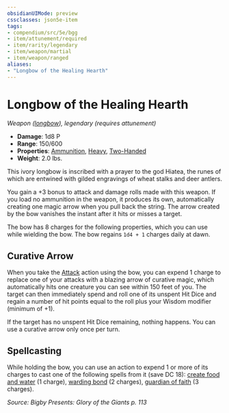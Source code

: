 ```yaml
---
obsidianUIMode: preview
cssclasses: json5e-item
tags:
- compendium/src/5e/bgg
- item/attunement/required
- item/rarity/legendary
- item/weapon/martial
- item/weapon/ranged
aliases: 
- "Longbow of the Healing Hearth"
---
```

# Longbow of the Healing Hearth
*Weapon ([longbow](Mechanics/items/longbow.md)), legendary (requires attunement)*  

- **Damage**: 1d8 P
- **Range**: 150/600
- **Properties**: [Ammunition](Mechanics/Rules/item-properties.md#Ammunition), [Heavy](Mechanics/Rules/item-properties.md#Heavy), [Two-Handed](Mechanics/Rules/item-properties.md#Two-Handed)
- **Weight**: 2.0 lbs.

This ivory longbow is inscribed with a prayer to the god Hiatea, the runes of which are entwined with gilded engravings of wheat stalks and deer antlers.

You gain a +3 bonus to attack and damage rolls made with this weapon. If you load no ammunition in the weapon, it produces its own, automatically creating one magic arrow when you pull back the string. The arrow created by the bow vanishes the instant after it hits or misses a target.

The bow has 8 charges for the following properties, which you can use while wielding the bow. The bow regains `1d4 + 1` charges daily at dawn.

## Curative Arrow

When you take the [Attack](Mechanics/Rules/actions.md#Attack) action using the bow, you can expend 1 charge to replace one of your attacks with a blazing arrow of curative magic, which automatically hits one creature you can see within 150 feet of you. The target can then immediately spend and roll one of its unspent Hit Dice and regain a number of hit points equal to the roll plus your Wisdom modifier (minimum of +1).

If the target has no unspent Hit Dice remaining, nothing happens. You can use a curative arrow only once per turn.

## Spellcasting

While holding the bow, you can use an action to expend 1 or more of its charges to cast one of the following spells from it (save DC 18): [create food and water](Mechanics/spells/create-food-and-water.md) (1 charge), [warding bond](Mechanics/spells/warding-bond.md) (2 charges), [guardian of faith](Mechanics/spells/guardian-of-faith.md) (3 charges).

*Source: Bigby Presents: Glory of the Giants p. 113*